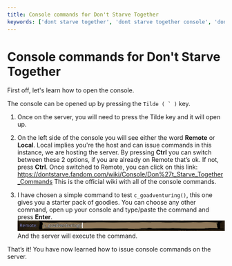 ```yaml
---
title: Console commands for Don't Starve Together 
keywords: ['dont starve together', 'dont starve together console', 'dont starve together console commands']
---
```


# Console commands for Don't Starve Together
First off, let's learn how to open the console.

The console can be opened up by pressing the ```Tilde ( ` )``` key.

1. Once on the server, you will need to press the Tilde key and it will open up.

2. On the left side of the console you will see either the word **Remote** or **Local**.
Local implies you're the host and can issue commands in this instance, we are hosting the server.
By pressing **Ctrl** you can switch between these 2 options, if you are already on Remote that’s ok. 
If not, press **Ctrl**. Once switched to Remote, you can click on this link: https://dontstarve.fandom.com/wiki/Console/Don%27t_Starve_Together_Commands
This is the official wiki with all of the console commands.

3. I have chosen a simple command to test `c_goadventuring()`, this one gives you a starter pack of goodies. 
You can choose any other command, open up your console and type/paste the command and press **Enter**.
![Example Console Command](images/example-console-command.png)
And the server will execute the command.

That’s it! You have now learned how to issue console commands on the server.